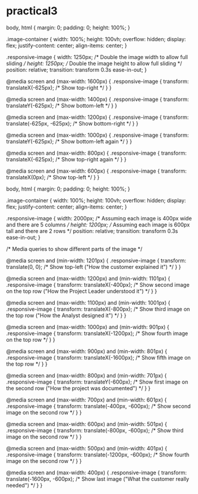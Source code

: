 # practical3
body, html {
    margin: 0;
    padding: 0;
    height: 100%;
}


.image-container {
    width: 100%;
    height: 100vh;
    overflow: hidden;
    display: flex;
    justify-content: center;
    align-items: center;
}


.responsive-image {
    width: 1250px; /* Double the image width to allow full sliding */
    height: 1250px; /* Double the image height to allow full sliding */
    position: relative;
    transition: transform 0.3s ease-in-out;
}


@media screen and (max-width: 1600px) {
    .responsive-image {
        transform: translateX(-625px); /* Show top-right */
    }
}


@media screen and (max-width: 1400px) {
    .responsive-image {
        transform: translateY(-625px); /* Show bottom-left */
    }
}


@media screen and (max-width: 1200px) {
    .responsive-image {
        transform: translate(-625px, -625px); /* Show bottom-right */
    }
}


@media screen and (max-width: 1000px) {
    .responsive-image {
        transform: translateY(-625px); /* Show bottom-left again */
    }
}


@media screen and (max-width: 800px) {
    .responsive-image {
        transform: translateX(-625px); /* Show top-right again */
    }
}


@media screen and (max-width: 600px) {
    .responsive-image {
        transform: translateX(0px); /* Show top-left */
    }
}































body, html {
    margin: 0;
    padding: 0;
    height: 100%;
}


.image-container {
    width: 100%;
    height: 100vh;
    overflow: hidden;
    display: flex;
    justify-content: center;
    align-items: center;
}


.responsive-image {
    width: 2000px; /* Assuming each image is 400px wide and there are 5 columns */
    height: 1200px; /* Assuming each image is 600px tall and there are 2 rows */
    position: relative;
    transition: transform 0.3s ease-in-out;
}


/* Media queries to show different parts of the image */


@media screen and (min-width: 1201px) {
    .responsive-image {
        transform: translate(0, 0); /* Show top-left ("How the customer explained it") */
    }
}


@media screen and (max-width: 1200px) and (min-width: 1101px) {
    .responsive-image {
        transform: translateX(-400px); /* Show second image on the top row ("How the Project Leader understood it") */
    }
}


@media screen and (max-width: 1100px) and (min-width: 1001px) {
    .responsive-image {
        transform: translateX(-800px); /* Show third image on the top row ("How the Analyst designed it") */
    }
}


@media screen and (max-width: 1000px) and (min-width: 901px) {
    .responsive-image {
        transform: translateX(-1200px); /* Show fourth image on the top row */
    }
}


@media screen and (max-width: 900px) and (min-width: 801px) {
    .responsive-image {
        transform: translateX(-1600px); /* Show fifth image on the top row */
    }
}


@media screen and (max-width: 800px) and (min-width: 701px) {
    .responsive-image {
        transform: translateY(-600px); /* Show first image on the second row ("How the project was documented") */
    }
}


@media screen and (max-width: 700px) and (min-width: 601px) {
    .responsive-image {
        transform: translate(-400px, -600px); /* Show second image on the second row */
    }
}


@media screen and (max-width: 600px) and (min-width: 501px) {
    .responsive-image {
        transform: translate(-800px, -600px); /* Show third image on the second row */
    }
}


@media screen and (max-width: 500px) and (min-width: 401px) {
    .responsive-image {
        transform: translate(-1200px, -600px); /* Show fourth image on the second row */
    }
}


@media screen and (max-width: 400px) {
    .responsive-image {
        transform: translate(-1600px, -600px); /* Show last image ("What the customer really needed") */
    }
}



